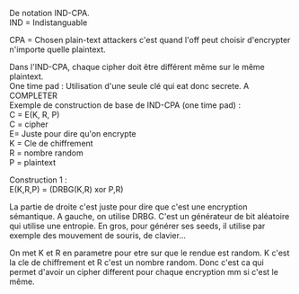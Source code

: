 De notation IND-CPA.  
IND = Indistanguable

CPA = Chosen plain-text attackers c'est quand l'off peut choisir d'encrypter n'importe quelle plaintext.

Dans l'IND-CPA, chaque cipher doit être différent même sur le même plaintext.  
One time pad : Utilisation d'une seule clé qui eat donc secrete. A COMPLETER  
Exemple de construction de base de IND-CPA (one time pad) :  
C = E(K, R, P)  
C = cipher  
E= Juste pour dire qu'on encrypte  
K = Cle de chiffrement  
R = nombre random  
P = plaintext

Construction 1 :  
E(K,R,P) = (DRBG(K,R) xor P,R)

La partie de droite c'est juste pour dire que c'est une encryption sémantique. A gauche, on utilise DRBG. C'est un générateur de bit aléatoire qui utilise une entropie. En gros, pour générer ses seeds, il utilise par exemple des mouvement de souris, de clavier...

On met K et R en parametre pour etre sur que le rendue est random. K c'est la cle de chiffrement et R c'est un nombre random. Donc c'est ca qui permet d'avoir un cipher different pour chaque encryption mm si c'est le même.

